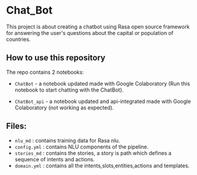 # Chat_Bot
This project is about creating a chatbot using Rasa open source framework for answering the user's questions about the capital or population of countries. 

## How to use this repository

The repo contains 2 notebooks:

- `ChatBot` - a notebook updated made with Google Colaboratory (Run this notebook to start chatting with the ChatBot).

- `ChatBot_api` - a notebook updated and api-integrated made with Google Colaboratory (not working as expected).

## Files:

- `nlu_md` : contains training data for Rasa nlu.
- `config.yml` : contains NLU components of the pipeline.
- `stories_md` : contains the stories, a story is path which defines a sequence of intents and actions.
- `domain.yml` : contains all the intents,slots,entities,actions and templates.

